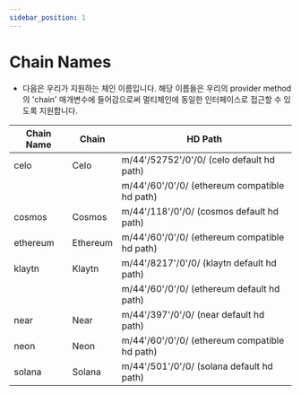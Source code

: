 ```yaml
---
sidebar_position: 1
---
```


# Chain Names
* 다음은 우리가 지원하는 체인 이름입니다. 해당 이름들은 우리의 provider method의 'chain' 매개변수에 들어감으로써 멀티체인에 동일한 인터페이스로 접근할 수 있도록 지원합니다.

| Chain Name | Chain    | HD Path  |
|------------|----------|----------|
| celo       | Celo     | m/44'/52752'/0'/0/ (celo default hd path)|
|            |          | m/44'/60'/0'/0/ (ethereum compatible hd path)
| cosmos     | Cosmos   | m/44'/118'/0'/0/ (cosmos default hd path) |
| ethereum   | Ethereum | m/44'/60'/0'/0/ (ethereum compatible hd path) |
| klaytn     | Klaytn   | m/44'/8217'/0'/0/ (klaytn default hd path)|
|            |          | m/44'/60'/0'/0/ (ethereum default hd path)
| near       | Near     | m/44'/397'/0'/0/ (near default hd path)
| neon       | Neon     | m/44'/60'/0'/0/ (ethereum compatible hd path)
| solana     | Solana   | m/44'/501'/0'/0/ (solana default hd path)
